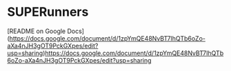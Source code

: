 # SUPERunners
[README on Google Docs] (https://docs.google.com/document/d/1zpYmQE48NvBT7IhQTb6oZo-aXa4nJH3gOT9PckGXpes/edit?usp=sharing)https://docs.google.com/document/d/1zpYmQE48NvBT7IhQTb6oZo-aXa4nJH3gOT9PckGXpes/edit?usp=sharing
